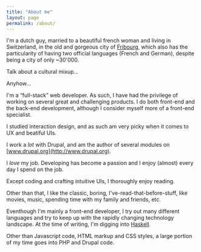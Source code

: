```yaml
---
title: "About me"
layout: page
permalink: /about/
---
```


I'm a dutch guy, married to a beautiful french woman and living in Switzerland, in the old and gorgeous city of [Fribourg](http://en.wikipedia.org/wiki/Fribourg), which also has the particularity of having two official languages (French and German), despite being a city of only ~30'000.

Talk about a cultural mixup...

Anyhow...

I'm a &ldquo;full-stack&rdquo; web developer. As such, I have had the privilege of working on several great and challenging products. I do both front-end and the back-end development, although I consider myself more of a front-end specialist.

I studied interaction design, and as such am very picky when it comes to UX and beatiful UIs.

I work a *lot* with Drupal, and am the author of several modules on [www.drupal.org](http://www.drupal.org).

I *love* my job. Developing has become a passion and I enjoy (almost) every day I spend on the job.

Except coding and crafting intuitive UIs, I thoroughly enjoy reading.

Other than that, I like the classic, boring, I've-read-that-before-stuff, like movies, music, spending time with my family and friends, etc.

Eventhough I'm mainly a front-end developer, I try out many different languages and try to keep up with the rapidly changing technology landscape. At the time of writing, I'm digging into [Haskell](http://www.haskell.org).

Other than Javascript code, HTML markup and CSS styles, a large portion of my time goes into PHP and Drupal code.

